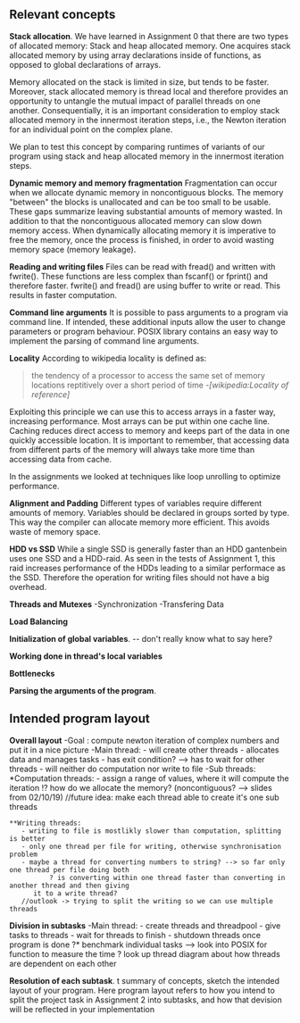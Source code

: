 ## Relevant concepts

**Stack allocation**.  We have learned in Assignment 0 that there are two
  types of allocated memory: Stack and heap allocated memory. One acquires
  stack allocated memory by using array declarations inside of functions, as
  opposed to global declarations of arrays.

  Memory allocated on the stack is limited in size, but tends to be faster.
  Moreover, stack allocated memory is thread local and therefore provides an
  opportunity to untangle the mutual impact of parallel threads on one another.
  Consequentially, it is an important consideration to employ stack allocated
  memory in the innermost iteration steps, i.e., the Newton iteration for an
  individual point on the complex plane.

  We plan to test this concept by comparing runtimes of variants of our program
  using stack and heap allocated memory in the innermost iteration steps.

**Dynamic memory and memory fragmentation**
  Fragmentation can occur when we allocate dynamic memory in noncontiguous blocks.
  The memory "between" the blocks is unallocated and can be too small to be usable.
  These gaps summarize leaving substantial amounts of memory wasted. In addition to
  that the noncontiguous allocated memory can slow down memory access.
  When dynamically allocating memory it is imperative to free the memory, once
  the process is finished, in order to avoid wasting memory space (memory leakage). 
  
**Reading and writing files**
  Files can be read with fread() and written with fwrite(). These functions are
  less complex than fscanf() or fprint() and therefore faster. fwrite() and fread()
  are using buffer to write or read. This results in faster computation.
  
**Command line arguments**
  It is possible to pass arguments to a program via command line. If intended, these
  additional inputs allow the user to change parameters or program behaviour.
  POSIX library contains an easy way to implement the parsing of command line arguments.

**Locality**
  According to wikipedia locality is defined as:
  >the tendency of a processor to access the same set of memory locations reptitively over
  > a short period of time
  >*-[wikipedia:Locality of reference]*
							      
  Exploiting this principle we can use this to access arrays in a faster way, increasing performance.
  Most arrays can be put within one cache line. Caching reduces direct access to memory and keeps
  part of the data in one quickly accessible location.
  It is important to remember, that accessing data from different parts of the memory
  will always take more time than accessing data from cache.

  In the assignments we looked at techniques like loop unrolling to optimize performance. 

**Alignment and Padding**
  Different types of variables require different amounts of memory. Variables should be declared
  in groups sorted by type. This way the compiler can allocate memory more efficient. This avoids
  waste of memory space.

**HDD vs SSD**
  While a single SSD is generally faster than an HDD gantenbein uses one SSD and a HDD-raid.
  As seen in the tests of Assignment 1, this raid increases performance of the HDDs leading
  to a similar performace as the SSD. Therefore the operation for writing files should not have
  a big overhead.

**Threads and Mutexes**
  -Synchronization
  -Transfering Data

**Load Balancing**



**Initialization of global variables**. -- don't really know what to say here?

**Working done in thread's local variables**

**Bottlenecks**

**Parsing the arguments of the program**.

## Intended program layout
**Overall layout**
-Goal : compute newton iteration of complex numbers and put it in a nice picture
-Main thread:
      - will create other threads
      - allocates data and manages tasks
      - has exit condition? --> has to wait for other threads
      - will neither do computation nor write to file
-Sub threads:
     *Computation threads:
       - assign a range of values, where it will compute the iteration
       	!? how do we allocate the memory? (noncontiguous? --> slides from 02/10/19)
       //future idea: make each thread able to create it's one sub threads


    **Writing threads:
       - writing to file is mostlikly slower than computation, splitting is better
       - only one thread per file for writing, otherwise synchronisation problem
       - maybe a thread for converting numbers to string? --> so far only one thread per file doing both
              ? is converting within one thread faster than converting in another thread and then giving
	      it to a write thread?
       //outlook -> trying to split the writing so we can use multiple threads

**Division in subtasks**
-Main thread:
      - create threads and threadpool
      - give tasks to threads
      - wait for threads to finish
      - shutdown threads once program is done
      ?* benchmark individual tasks --> look into POSIX for function to measure the time
      ? look up thread diagram about how threads are dependent on each other


**Resolution of each subtask**.
t summary of concepts, sketch the intended layout of your program. Here program layout refers to how you intend to split the project task in Assignment 2 into subtasks, and how that devision will be reflected in your implementation